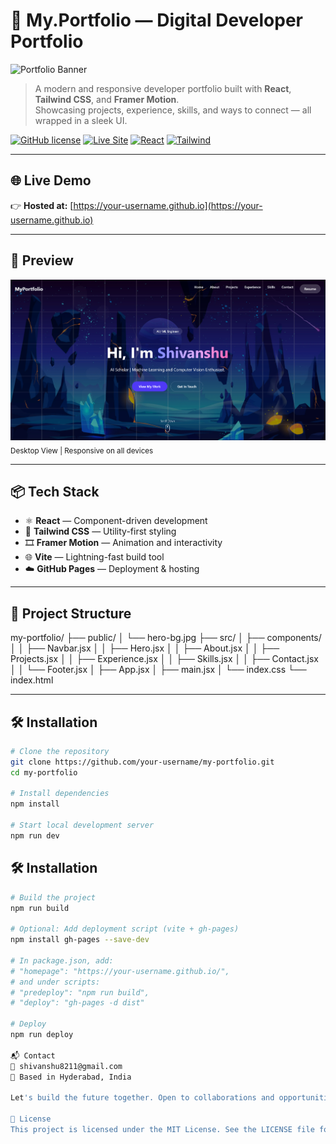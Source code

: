 # 🚀 My.Portfolio — Digital Developer Portfolio

![Portfolio Banner](public/hero-bg.jpg)

> A modern and responsive developer portfolio built with **React**, **Tailwind CSS**, and **Framer Motion**.  
> Showcasing projects, experience, skills, and ways to connect — all wrapped in a sleek UI.

[![GitHub license](https://img.shields.io/github/license/your-username/my-portfolio?color=blue)](LICENSE)
[![Live Site](https://img.shields.io/badge/Live%20Site-Click%20Here-success)](https://your-username.github.io/)
[![React](https://img.shields.io/badge/Made%20With-React-61DAFB.svg?logo=react&logoColor=white)](https://reactjs.org/)
[![Tailwind](https://img.shields.io/badge/Styled%20With-Tailwind%20CSS-38B2AC.svg?logo=tailwindcss&logoColor=white)](https://tailwindcss.com/)

---

## 🌐 Live Demo

👉 **Hosted at:** [https://your-username.github.io](https://your-username.github.io)

---

## 📸 Preview

![Screenshot](screenshots/portfolio-desktop.png)  
<sub>Desktop View | Responsive on all devices</sub>

---

## 📦 Tech Stack

- ⚛️ **React** — Component-driven development
- 🎨 **Tailwind CSS** — Utility-first styling
- 🎞️ **Framer Motion** — Animation and interactivity
- 🌐 **Vite** — Lightning-fast build tool
- ☁️ **GitHub Pages** — Deployment & hosting

---

## 📁 Project Structure

my-portfolio/ ├── public/ │ └── hero-bg.jpg ├── src/ │ ├── components/ │ │ ├── Navbar.jsx │ │ ├── Hero.jsx │ │ ├── About.jsx │ │ ├── Projects.jsx │ │ ├── Experience.jsx │ │ ├── Skills.jsx │ │ ├── Contact.jsx │ │ └── Footer.jsx │ ├── App.jsx │ ├── main.jsx │ └── index.css └── index.html


---

## 🛠️ Installation

```bash
# Clone the repository
git clone https://github.com/your-username/my-portfolio.git
cd my-portfolio

# Install dependencies
npm install

# Start local development server
npm run dev

```

## 🛠️ Installation

```bash
# Build the project
npm run build

# Optional: Add deployment script (vite + gh-pages)
npm install gh-pages --save-dev

# In package.json, add:
# "homepage": "https://your-username.github.io/",
# and under scripts:
# "predeploy": "npm run build",
# "deploy": "gh-pages -d dist"

# Deploy
npm run deploy

📬 Contact
📧 shivanshu8211@gmail.com
📍 Based in Hyderabad, India

Let's build the future together. Open to collaborations and opportunities.

📝 License
This project is licensed under the MIT License. See the LICENSE file for details.